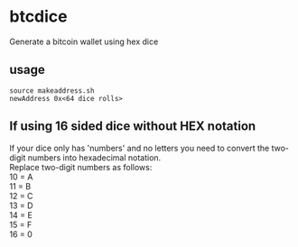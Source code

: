 # btcdice
Generate a bitcoin wallet using hex dice

## usage   
`source makeaddress.sh`    
`newAddress 0x<64 dice rolls>`   
## If using 16 sided dice without HEX notation   
If your dice only has 'numbers' and no letters you need to convert the two-digit numbers into hexadecimal notation.   
Replace two-digit numbers as follows:   
10 = A   
11 = B   
12 = C   
13 = D   
14 = E   
15 = F   
16 = 0   
   
